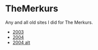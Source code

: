 # TheMerkurs
Any and all old sites I did for The Merkurs.

- [2003](http://camwardzala.com/TheMerkurs/2003)
- [2004](http://camwardzala.com/TheMerkurs/2004)
- [2004 alt](http://camwardzala.com/TheMerkurs/newmerksite-2004)
